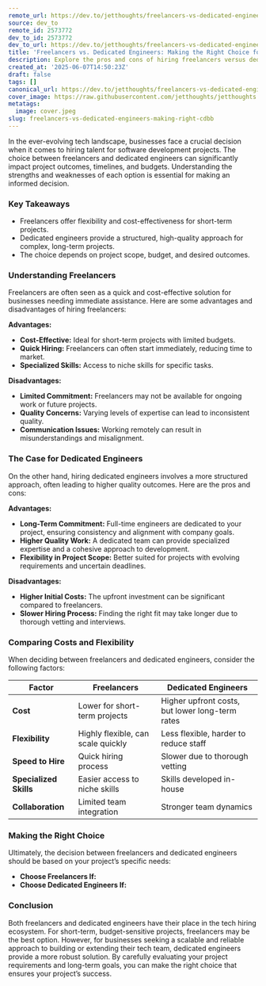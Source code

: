 ```yaml
---
remote_url: https://dev.to/jetthoughts/freelancers-vs-dedicated-engineers-making-the-right-choice-for-your-project-58i6
source: dev_to
remote_id: 2573772
dev_to_id: 2573772
dev_to_url: https://dev.to/jetthoughts/freelancers-vs-dedicated-engineers-making-the-right-choice-for-your-project-58i6
title: 'Freelancers vs. Dedicated Engineers: Making the Right Choice for Your Project'
description: Explore the pros and cons of hiring freelancers versus dedicated engineers for your software development projects. Make an informed decision based on your project's needs.
created_at: '2025-06-07T14:50:23Z'
draft: false
tags: []
canonical_url: https://dev.to/jetthoughts/freelancers-vs-dedicated-engineers-making-the-right-choice-for-your-project-58i6
cover_image: https://raw.githubusercontent.com/jetthoughts/jetthoughts.github.io/master/content/blog/freelancers-vs-dedicated-engineers-making-right-cdbb/cover.jpeg
metatags:
  image: cover.jpeg
slug: freelancers-vs-dedicated-engineers-making-right-cdbb
---
```

In the ever-evolving tech landscape, businesses face a crucial decision when it comes to hiring talent for software development projects. The choice between freelancers and dedicated engineers can significantly impact project outcomes, timelines, and budgets. Understanding the strengths and weaknesses of each option is essential for making an informed decision.

### Key Takeaways

*   Freelancers offer flexibility and cost-effectiveness for short-term projects.
*   Dedicated engineers provide a structured, high-quality approach for complex, long-term projects.
*   The choice depends on project scope, budget, and desired outcomes.

### Understanding Freelancers

Freelancers are often seen as a quick and cost-effective solution for businesses needing immediate assistance. Here are some advantages and disadvantages of hiring freelancers:

**Advantages:**

*   **Cost-Effective:** Ideal for short-term projects with limited budgets.
*   **Quick Hiring:** Freelancers can often start immediately, reducing time to market.
*   **Specialized Skills:** Access to niche skills for specific tasks.

**Disadvantages:**

*   **Limited Commitment:** Freelancers may not be available for ongoing work or future projects.
*   **Quality Concerns:** Varying levels of expertise can lead to inconsistent quality.
*   **Communication Issues:** Working remotely can result in misunderstandings and misalignment.

### The Case for Dedicated Engineers

On the other hand, hiring dedicated engineers involves a more structured approach, often leading to higher quality outcomes. Here are the pros and cons:

**Advantages:**

*   **Long-Term Commitment:** Full-time engineers are dedicated to your project, ensuring consistency and alignment with company goals.
*   **Higher Quality Work:** A dedicated team can provide specialized expertise and a cohesive approach to development.
*   **Flexibility in Project Scope:** Better suited for projects with evolving requirements and uncertain deadlines.

**Disadvantages:**

*   **Higher Initial Costs:** The upfront investment can be significant compared to freelancers.
*   **Slower Hiring Process:** Finding the right fit may take longer due to thorough vetting and interviews.

### Comparing Costs and Flexibility

When deciding between freelancers and dedicated engineers, consider the following factors:

| Factor | Freelancers | Dedicated Engineers |
| --- | --- | --- |
| **Cost** | Lower for short-term projects | Higher upfront costs, but lower long-term rates |
| **Flexibility** | Highly flexible, can scale quickly | Less flexible, harder to reduce staff |
| **Speed to Hire** | Quick hiring process | Slower due to thorough vetting |
| **Specialized Skills** | Easier access to niche skills | Skills developed in-house |
| **Collaboration** | Limited team integration | Stronger team dynamics |

### Making the Right Choice

Ultimately, the decision between freelancers and dedicated engineers should be based on your project’s specific needs:

*   **Choose Freelancers If:**
*   **Choose Dedicated Engineers If:**

### Conclusion

Both freelancers and dedicated engineers have their place in the tech hiring ecosystem. For short-term, budget-sensitive projects, freelancers may be the best option. However, for businesses seeking a scalable and reliable approach to building or extending their tech team, dedicated engineers provide a more robust solution. By carefully evaluating your project requirements and long-term goals, you can make the right choice that ensures your project’s success.